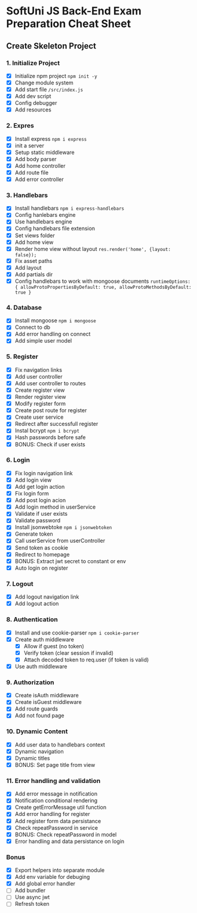 # SoftUni JS Back-End Exam Preparation Cheat Sheet

## Create Skeleton Project

### 1. Initialize Project

-  [x] Initialize npm project `npm init -y`
-  [x] Change module system
-  [x] Add start file `/src/index.js`
-  [x] Add dev script
-  [x] Config debugger
-  [x] Add resources

### 2. Expres

-  [x] Install express `npm i express`
-  [x] init a server
-  [x] Setup static middleware
-  [x] Add body parser
-  [x] Add home controller
-  [x] Add route file
-  [x] Add error controller

### 3. Handlebars

-  [x] Install handlebars `npm i express-handlebars`
-  [x] Config hanlebars engine
-  [x] Use handlebars engine
-  [x] Config handlebars file extension
-  [x] Set views folder
-  [x] Add home view
-  [x] Render home view without layout `res.render('home', {layout: false});`
-  [x] Fix asset paths
-  [x] Add layout
-  [x] Add partials dir
-  [x] Config handlebars to work with mongoose documents `runtimeOptions: { allowProtoPropertiesByDefault: true, allowProtoMethodsByDefault: true }`

### 4. Database

-  [x] Install mongoose `npm i mongoose`
-  [x] Connect to db
-  [x] Add error handling on connect
-  [x] Add simple user model

### 5. Register

-  [x] Fix navigation links
-  [x] Add user controller
-  [x] Add user controller to routes
-  [x] Create register view
-  [x] Render register view
-  [x] Modify register form
-  [x] Create post route for register
-  [x] Create user service
-  [x] Redirect after successfull register
-  [x] Instal bcrypt `npm i bcrypt`
-  [x] Hash passwords before safe
-  [x] BONUS: Check if user exists

### 6. Login

-  [x] Fix login navigation link
-  [x] Add login view
-  [x] Add get login action
-  [x] Fix login form
-  [x] Add post login acion
-  [x] Add login method in userService
-  [x] Validate if user exists
-  [x] Validate password
-  [x] Install jsonwebtoke `npm i jsonwebtoken`
-  [x] Generate token
-  [x] Call userService from userController
-  [x] Send token as cookie
-  [x] Redirect to homepage
-  [x] BONUS: Extract jwt secret to constant or env
-  [x] Auto login on register

### 7. Logout

-  [x] Add logout navigation link
-  [x] Add logout action

### 8. Authentication

-  [x] Install and use cookie-parser `npm i cookie-parser`
-  [x] Create auth middleware
   -  [x] Allow if guest (no token)
   -  [x] Verify token (clear session if invalid)
   -  [x] Attach decoded token to req.user (if token is valid)
-  [x] Use auth middleware

### 9. Authorization

-  [x] Create isAuth middleware
-  [x] Create isGuest middleware
-  [x] Add route guards
-  [x] Add not found page

### 10. Dynamic Content

-  [x] Add user data to handlebars context
-  [x] Dynamic navigation
-  [x] Dynamic titles
-  [x] BONUS: Set page title from view

### 11. Error handling and validation

-  [x] Add error message in notification
-  [x] Notification conditional rendering
-  [x] Create getErrorMessage util function
-  [x] Add error handling for register
-  [x] Add register form data persistance
-  [x] Check repeatPassword in service
-  [x] BONUS: Check repeatPassword in model
-  [x] Error handling and data persistance on login

### Bonus

-  [x] Export helpers into separate module
-  [x] Add env variable for debuging
-  [x] Add global error handler
-  [ ] Add bundler
-  [ ] Use async jwt
-  [ ] Refresh token
